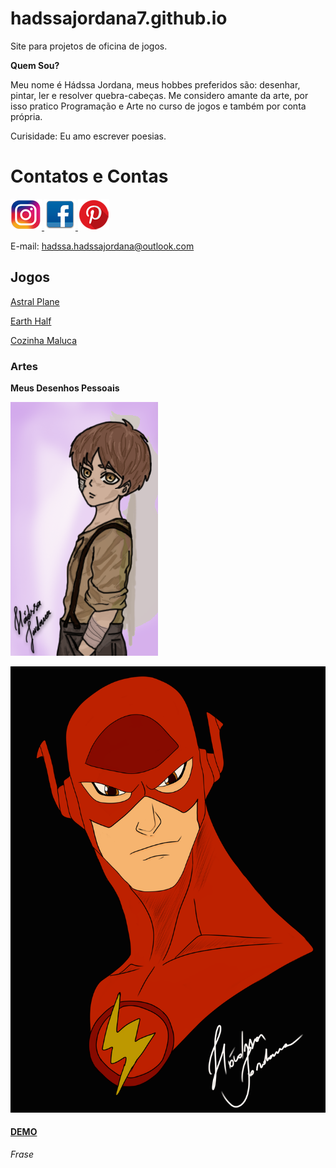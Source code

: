 # hadssajordana7.github.io
Site para projetos de oficina de jogos.

**Quem Sou?**

  Meu nome é Hádssa Jordana, meus hobbes preferidos são:
desenhar, pintar, ler e resolver quebra-cabeças.
Me considero amante da arte, por isso pratico 
Programação e Arte no curso de jogos e também por conta
própria.

Curisidade: Eu amo escrever poesias. 

# Contatos e Contas

<a href="https://www.instagram.com/hadssa.cavalcanti/" target= "_blank"> ![Instagram](insta.png) </a> 
<a href="https://www.facebook.com/hadssa.jordana.3" target= "_blank"> ![Facebook](facebook.png) </a> 
<a href="https://br.pinterest.com/hdssajordana/art/" target= "_blank"> ![Pinterest](pinterest.png) </a> 

E-mail: hadssa.hadssajordana@outlook.com

## Jogos

<a href="https://raixasantos.github.io/AstralPlane/" target= "_blank">Astral Plane </a>

<a href="https://hadssajordana7.github.io/earthhalf" target= "_blank">Earth Half </a>

<a href="https://hadssajordana7.github.io/cozinhamaluca/" target= "_blank">Cozinha Maluca </a>


### Artes

**Meus Desenhos Pessoais** 

![Imagem1](Eren.png)

![Flash](flash.png)


<a href="http://lucasmiranda.com.br/gerar_img" target="_black"><h4> DEMO</h4></a>

 _Frase_ 

